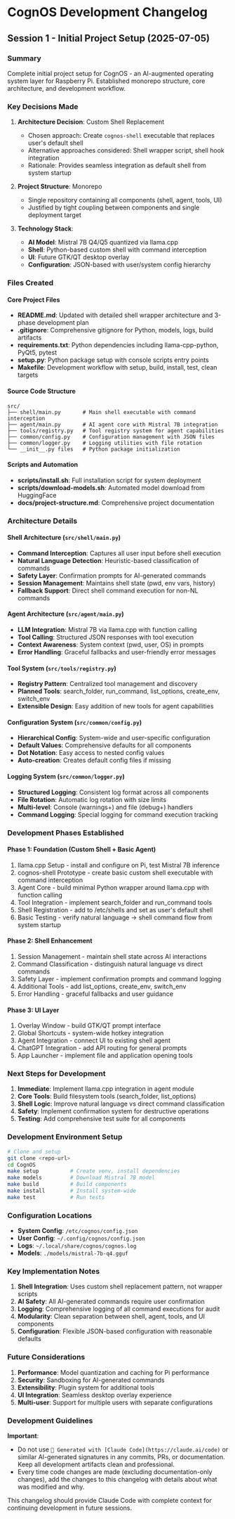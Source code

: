 # CognOS Development Changelog

## Session 1 - Initial Project Setup (2025-07-05)

### Summary
Complete initial project setup for CognOS - an AI-augmented operating system layer for Raspberry Pi. Established monorepo structure, core architecture, and development workflow.

### Key Decisions Made

1. **Architecture Decision**: Custom Shell Replacement
   - Chosen approach: Create `cognos-shell` executable that replaces user's default shell
   - Alternative approaches considered: Shell wrapper script, shell hook integration
   - Rationale: Provides seamless integration as default shell from system startup

2. **Project Structure**: Monorepo
   - Single repository containing all components (shell, agent, tools, UI)
   - Justified by tight coupling between components and single deployment target

3. **Technology Stack**:
   - **AI Model**: Mistral 7B Q4/Q5 quantized via llama.cpp
   - **Shell**: Python-based custom shell with command interception
   - **UI**: Future GTK/QT desktop overlay
   - **Configuration**: JSON-based with user/system config hierarchy

### Files Created

#### Core Project Files
- **README.md**: Updated with detailed shell wrapper architecture and 3-phase development plan
- **.gitignore**: Comprehensive gitignore for Python, models, logs, build artifacts
- **requirements.txt**: Python dependencies including llama-cpp-python, PyQt5, pytest
- **setup.py**: Python package setup with console scripts entry points
- **Makefile**: Development workflow with setup, build, install, test, clean targets

#### Source Code Structure
```
src/
├── shell/main.py       # Main shell executable with command interception
├── agent/main.py       # AI agent core with Mistral 7B integration
├── tools/registry.py   # Tool registry system for agent capabilities
├── common/config.py    # Configuration management with JSON files
├── common/logger.py    # Logging utilities with file rotation
└── __init__.py files   # Python package initialization
```

#### Scripts and Automation
- **scripts/install.sh**: Full installation script for system deployment
- **scripts/download-models.sh**: Automated model download from HuggingFace
- **docs/project-structure.md**: Comprehensive project documentation

### Architecture Details

#### Shell Architecture (`src/shell/main.py`)
- **Command Interception**: Captures all user input before shell execution
- **Natural Language Detection**: Heuristic-based classification of commands
- **Safety Layer**: Confirmation prompts for AI-generated commands
- **Session Management**: Maintains shell state (pwd, env vars, history)
- **Fallback Support**: Direct shell command execution for non-NL commands

#### Agent Architecture (`src/agent/main.py`)
- **LLM Integration**: Mistral 7B via llama.cpp with function calling
- **Tool Calling**: Structured JSON responses with tool execution
- **Context Awareness**: System context (pwd, user, OS) in prompts
- **Error Handling**: Graceful fallbacks and user-friendly error messages

#### Tool System (`src/tools/registry.py`)
- **Registry Pattern**: Centralized tool management and discovery
- **Planned Tools**: search_folder, run_command, list_options, create_env, switch_env
- **Extensible Design**: Easy addition of new tools for agent capabilities

#### Configuration System (`src/common/config.py`)
- **Hierarchical Config**: System-wide and user-specific configuration
- **Default Values**: Comprehensive defaults for all components
- **Dot Notation**: Easy access to nested config values
- **Auto-creation**: Creates default config files if missing

#### Logging System (`src/common/logger.py`)
- **Structured Logging**: Consistent log format across all components
- **File Rotation**: Automatic log rotation with size limits
- **Multi-level**: Console (warnings+) and file (debug+) handlers
- **Command Logging**: Special logging for command execution tracking

### Development Phases Established

#### Phase 1: Foundation (Custom Shell + Basic Agent)
1. llama.cpp Setup - install and configure on Pi, test Mistral 7B inference
2. cognos-shell Prototype - create basic custom shell executable with command interception
3. Agent Core - build minimal Python wrapper around llama.cpp with function calling
4. Tool Integration - implement search_folder and run_command tools
5. Shell Registration - add to /etc/shells and set as user's default shell
6. Basic Testing - verify natural language → shell command flow from system startup

#### Phase 2: Shell Enhancement
1. Session Management - maintain shell state across AI interactions
2. Command Classification - distinguish natural language vs direct commands
3. Safety Layer - implement confirmation prompts and command logging
4. Additional Tools - add list_options, create_env, switch_env
5. Error Handling - graceful fallbacks and user guidance

#### Phase 3: UI Layer
1. Overlay Window - build GTK/QT prompt interface
2. Global Shortcuts - system-wide hotkey integration
3. Agent Integration - connect UI to existing shell agent
4. ChatGPT Integration - add API routing for general prompts
5. App Launcher - implement file and application opening tools

### Next Steps for Development

1. **Immediate**: Implement llama.cpp integration in agent module
2. **Core Tools**: Build filesystem tools (search_folder, list_options)
3. **Shell Logic**: Improve natural language vs direct command classification
4. **Safety**: Implement confirmation system for destructive operations
5. **Testing**: Add comprehensive test suite for all components

### Development Environment Setup

```bash
# Clone and setup
git clone <repo-url>
cd CognOS
make setup          # Create venv, install dependencies
make models         # Download Mistral 7B model
make build          # Build components
make install        # Install system-wide
make test           # Run tests
```

### Configuration Locations
- **System Config**: `/etc/cognos/config.json`
- **User Config**: `~/.config/cognos/config.json`
- **Logs**: `~/.local/share/cognos/cognos.log`
- **Models**: `./models/mistral-7b-q4.gguf`

### Key Implementation Notes

1. **Shell Integration**: Uses custom shell replacement pattern, not wrapper scripts
2. **AI Safety**: All AI-generated commands require user confirmation
3. **Logging**: Comprehensive logging of all command executions for audit
4. **Modularity**: Clean separation between shell, agent, tools, and UI components
5. **Configuration**: Flexible JSON-based configuration with reasonable defaults

### Future Considerations

1. **Performance**: Model quantization and caching for Pi performance
2. **Security**: Sandboxing for AI-generated commands
3. **Extensibility**: Plugin system for additional tools
4. **UI Integration**: Seamless desktop overlay experience
5. **Multi-user**: Support for multiple users with separate configurations

### Development Guidelines

**Important**: 
- Do not use `🤖 Generated with [Claude Code](https://claude.ai/code)` or similar AI-generated signatures in any commits, PRs, or documentation. Keep all development artifacts clean and professional.
- Every time code changes are made (excluding documentation-only changes), add the changes to this changelog with details about what was modified and why.

This changelog should provide Claude Code with complete context for continuing development in future sessions.